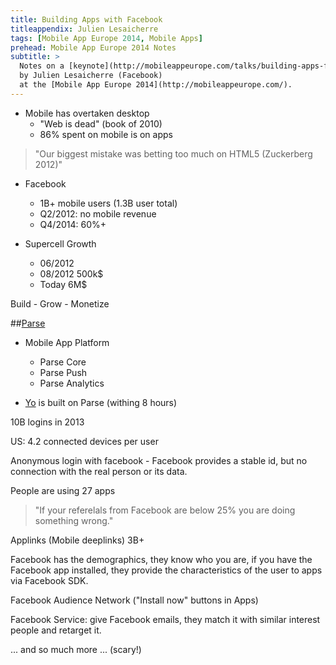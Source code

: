 ```yaml
---
title: Building Apps with Facebook
titleappendix: Julien Lesaicherre
tags: [Mobile App Europe 2014, Mobile Apps]
prehead: Mobile App Europe 2014 Notes
subtitle: >
  Notes on a [keynote](http://mobileappeurope.com/talks/building-apps-facebook/ "Building Apps with Facebook")
  by Julien Lesaicherre (Facebook)
  at the [Mobile App Europe 2014](http://mobileappeurope.com/).
---
```


* Mobile has overtaken desktop
	* "Web is dead" (book of 2010)
	* 86% spent on mobile is on apps

> "Our biggest mistake was betting too much on HTML5 (Zuckerberg 2012)"

* Facebook
	* 1B+ mobile users (1.3B user total)
	* Q2/2012: no mobile revenue
	* Q4/2014: 60%+

* Supercell Growth
	* 06/2012
	* 08/2012 500k$
	* Today 6M$

Build - Grow - Monetize

##[Parse](https://parse.com/)
* Mobile App Platform
	* Parse Core
	* Parse Push
	* Parse Analytics

* [Yo](http://www.justyo.co/) is built on Parse (withing 8 hours)

10B logins in 2013

US: 4.2 connected devices per user

Anonymous login with facebook - Facebook provides a stable id, but no connection with the real person or its data.

People are using 27 apps 

> "If your referelals from Facebook are below 25% you are doing something wrong."

Applinks (Mobile deeplinks) 3B+

Facebook has the demographics, they know who you are, if you have the Facebook app installed, they provide the characteristics of the user to apps via Facebook SDK.

Facebook Audience Network ("Install now" buttons in Apps)

Facebook Service: give Facebook emails, they match it with similar interest people and retarget it.

... and so much more ... (scary!)